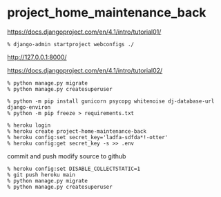 # project_home_maintenance_back

https://docs.djangoproject.com/en/4.1/intro/tutorial01/

```
% django-admin startproject webconfigs ./
```

http://127.0.0.1:8000/

https://docs.djangoproject.com/en/4.1/intro/tutorial02/

```
% python manage.py migrate
% python manage.py createsuperuser
```

```
% python -m pip install gunicorn psycopg whitenoise dj-database-url django-environ
% python -m pip freeze > requirements.txt
```

```
% heroku login
% heroku create project-home-maintenance-back
% heroku config:set secret_key='ladfa-sdfda*!-otter'
% heroku config:get secret_key -s >> .env
```

commit and push modify source to github

```
% heroku config:set DISABLE_COLLECTSTATIC=1
% git push heroku main
% python manage.py migrate
% python manage.py createsuperuser

```
